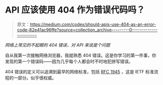 # API 应该使用 404 作为错误代码吗？

> 原文：<https://medium.com/codex/should-apis-use-404-as-an-error-code-82e41ac96ffe?source=collection_archive---------0----------------------->

*网络上常见的不起眼的 404 错误，对 API 来说是个问题*

自从我第一次接触网络浏览器，我就熟悉 404 错误。这是你学习的第一件事，你发现的第一个错误码——因为几乎每个人都会时不时地犯拼写错误。

404 错误的定义可以追溯到最早的网络标准，包括 [RFC 1945](https://datatracker.ietf.org/doc/html/rfc1945) ，这是 IETF 标准流程的一部分。似乎很权威。